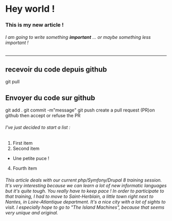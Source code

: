 # Hey world !

### This is my new article !

###### I am going to write something **important** ... or maybe something _less important_ !
___________________________________________________________________________
## recevoir du code depuis github
git pull

## Envoyer du code sur github
git add .
git commit -m"message"
git push
create a pull request (PR)on github
then accept or refuse the PR

 ###### I've just decided to start a list :
 1. First item
 2. Second item
 * Une petite puce !
 4. Fourth item

###### This article deals with our current php/Symfony/Drupal 8 training session. It's very interesting because we can learn a lot of new informatic languages but it's quite tough. You really have to keep pace ! In order to participate to that training, I had to move to Saint-Herblain, a little town right next to Nantes, in Loire-Atlantique department. It's a nice city with a lot of sights to visit. I especially hope to go to "The Island Machines", because that seems very unique and original.
